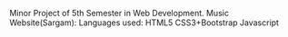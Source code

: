 Minor Project of 5th Semester in Web Development.
Music Website(Sargam):
Languages used: HTML5
                CSS3+Bootstrap
                Javascript
